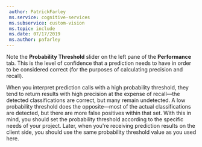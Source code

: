 ```yaml
---
 author: PatrickFarley
 ms.service: cognitive-services
 ms.subservice: custom-vision
 ms.topic: include
 ms.date: 07/17/2019
 ms.author: pafarley
---
```


Note the **Probability Threshold** slider on the left pane of the **Performance** tab. This is the level of confidence that a prediction needs to have in order to be considered correct (for the purposes of calculating precision and recall). 

When you interpret prediction calls with a high probability threshold, they tend to return results with high precision at the expense of recall&mdash;the detected classifications are correct, but many remain undetected. A low probability threshold does the opposite&mdash;most of the actual classifications are detected, but there are more false positives within that set. With this in mind, you should set the probability threshold according to the specific needs of your project. Later, when you're receiving prediction results on the client side, you should use the same probability threshold value as you used here.